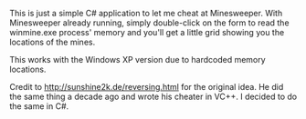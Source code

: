 This is just a simple C# application to let me cheat at Minesweeper. With Minesweeper already running, simply double-click on the form to read the winmine.exe process' memory and you'll get a little grid showing you the locations of the mines.

This works with the Windows XP version due to hardcoded memory locations.

Credit to http://sunshine2k.de/reversing.html for the original idea. He did the same thing a decade ago and wrote his cheater in VC++. I decided to do the same in C#.
